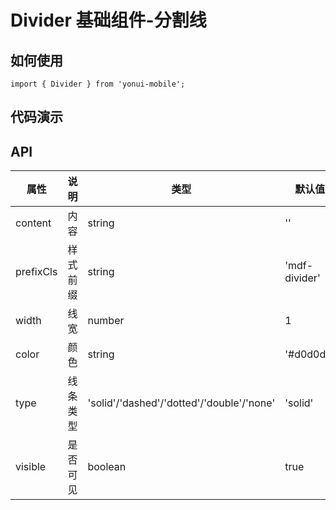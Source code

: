 # Divider 基础组件-分割线
## 如何使用

```
import { Divider } from 'yonui-mobile';

```

## 代码演示


## API

属性 | 说明 | 类型 | 默认值 | 必选
----|-----|------|------|------
content | 内容 | string | '' | false
prefixCls | 样式前缀 | string | 'mdf-divider' | false
width | 线宽 | number | 1 | false
color | 颜色 | string | '#d0d0d0' | false
type | 线条类型 | 'solid'/'dashed'/'dotted'/'double'/'none' | 'solid' | false
visible | 是否可见 | boolean | true | false
